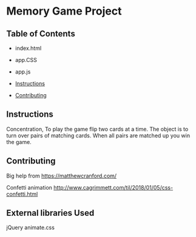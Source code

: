 # Memory Game Project

## Table of Contents

* index.html
* app.CSS
* app.js

* [Instructions](#instructions)
* [Contributing](#contributing)

## Instructions

Concentration, To play the game flip two cards at a time.
The object is to turn over pairs of matching cards.
When all pairs are matched up you win the game.

## Contributing

Big help from
https://matthewcranford.com/

Confetti animation
http://www.cagrimmett.com/til/2018/01/05/css-confetti.html

## External libraries Used
jQuery
animate.css
